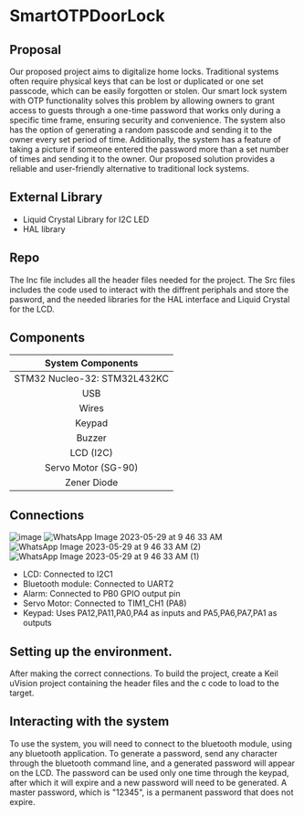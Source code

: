 # SmartOTPDoorLock


## Proposal

Our proposed project aims to digitalize home locks. Traditional systems often require physical keys that can be lost or duplicated or one set passcode, which can be easily forgotten or stolen. Our smart lock system with OTP functionality solves this problem by allowing owners to grant access to guests through a one-time password that works only during a specific time frame, ensuring security and convenience. The system also has the option of generating a random passcode and sending it to the owner every set period of time. Additionally, the system has a feature of taking a picture if someone entered the password more than a set number of times and sending it to the owner. Our proposed solution provides a reliable and user-friendly alternative to traditional lock systems.


## External Library
* Liquid Crystal Library for I2C LED
* HAL library

## Repo

The Inc file includes all the header files needed for the project.
The Src files includes the code used to interact with the diffrent periphals and store the pasword, and the needed libraries for the HAL interface and Liquid Crystal for the LCD.

## Components
| System Components |
| :---: |
| STM32 Nucleo-32: STM32L432KC |
| USB |
| Wires |
| Keypad |
| Buzzer |
| LCD (I2C) |
| Servo Motor (SG-90) |
| Zener Diode |




## Connections
![image](https://github.com/shalan/CSCE4301-WiKi/assets/64151548/03afd632-cc64-4582-a3fa-8a4e4d2ecbde)
![WhatsApp Image 2023-05-29 at 9 46 33 AM](https://github.com/AbdelrahmanSaidd/SmartOTPDoorLock/assets/64090007/f8bff5e1-75e6-4142-a9fd-df05f48f9c2d)
![WhatsApp Image 2023-05-29 at 9 46 33 AM (2)](https://github.com/AbdelrahmanSaidd/SmartOTPDoorLock/assets/64090007/61909232-490f-4264-8fe5-a77b814f3791)
![WhatsApp Image 2023-05-29 at 9 46 33 AM (1)](https://github.com/AbdelrahmanSaidd/SmartOTPDoorLock/assets/64090007/f0b8dd0b-0409-442c-9f43-7030ac99c9c7)

* LCD: Connected to I2C1
* Bluetooth module: Connected to UART2
* Alarm: Connected to PB0 GPIO output pin
* Servo Motor: Connected to TIM1_CH1 (PA8)
* Keypad: Uses PA12,PA11,PA0,PA4 as inputs and PA5,PA6,PA7,PA1 as outputs

## Setting up the environment.
After making the correct connections. To build the project, create a Keil uVision project containing the header files and the c code to load to the target.

## Interacting with the system
To use the system, you will need to connect to the bluetooth module, using any bluetooth application. To generate a password, send any character through the bluetooth command line, and a generated password will appear on the LCD. The password can be used only one time through the keypad, after which it will expire and a new password will need to be generated. A master password, which is "12345", is a permanent password that does not expire.
